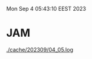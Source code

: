 Mon Sep  4 05:43:10 EEST 2023
# JAM
<a href='./cache/202309/04_05.log'>./cache/202309/04_05.log</a>
